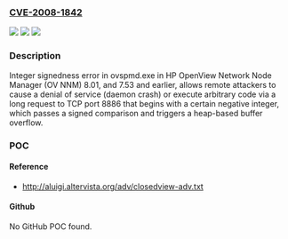 ### [CVE-2008-1842](https://cve.mitre.org/cgi-bin/cvename.cgi?name=CVE-2008-1842)
![](https://img.shields.io/static/v1?label=Product&message=n%2Fa&color=blue)
![](https://img.shields.io/static/v1?label=Version&message=n%2Fa&color=blue)
![](https://img.shields.io/static/v1?label=Vulnerability&message=n%2Fa&color=brighgreen)

### Description

Integer signedness error in ovspmd.exe in HP OpenView Network Node Manager (OV NNM) 8.01, and 7.53 and earlier, allows remote attackers to cause a denial of service (daemon crash) or execute arbitrary code via a long request to TCP port 8886 that begins with a certain negative integer, which passes a signed comparison and triggers a heap-based buffer overflow.

### POC

#### Reference
- http://aluigi.altervista.org/adv/closedview-adv.txt

#### Github
No GitHub POC found.


